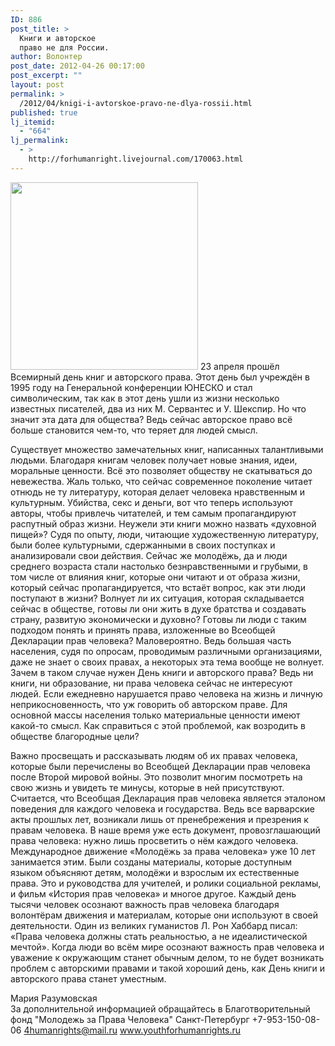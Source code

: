 ```yaml
---
ID: 886
post_title: >
  Книги и авторское
  право не для России.
author: Волонтер
post_date: 2012-04-26 00:17:00
post_excerpt: ""
layout: post
permalink: >
  /2012/04/knigi-i-avtorskoe-pravo-ne-dlya-rossii.html
published: true
lj_itemid:
  - "664"
lj_permalink:
  - >
    http://forhumanright.livejournal.com/170063.html
---
```

<a href="http://pics.livejournal.com/forhumanright/pic/0000xb7h/"><img src="http://pics.livejournal.com/forhumanright/pic/0000xb7h" width="300" height="300" border='0'/></a> 23 апреля прошёл Всемирный день книг и авторского права. Этот день был учреждён в 1995 году на Генеральной конференции ЮНЕСКО и стал символическим, так как в этот день ушли из жизни несколько известных писателей, два из них М. Сервантес и У. Шекспир. Но что значит эта дата для общества? Ведь сейчас авторское право всё больше становится чем-то, что теряет для людей смысл. 

Существует множество замечательных книг, написанных талантливыми людьми. Благодаря книгам человек получает новые знания, идеи, моральные ценности. Всё  это позволяет обществу не скатываться до невежества. Жаль только, что сейчас современное поколение читает отнюдь не ту литературу, которая делает человека нравственным и культурным. Убийства, секс и деньги, вот что теперь используют авторы, чтобы привлечь читателей, и тем самым пропагандируют распутный образ жизни. Неужели эти книги можно назвать «духовной пищей»? 
Судя по опыту, люди, читающие художественную литературу, были более культурными, сдержанными в своих поступках и анализировали свои действия. Сейчас же молодёжь, да и люди среднего возраста стали настолько безнравственными и грубыми, в том числе от влияния книг, которые они читают и от образа жизни, который сейчас пропагандируется, что встаёт вопрос, как эти люди поступают в жизни? Волнует ли их ситуация, которая складывается сейчас в обществе, готовы ли они жить в духе братства и создавать страну, развитую экономически и духовно? Готовы ли люди с таким подходом понять и принять права, изложенные во Всеобщей Декларации прав человека? Маловероятно. Ведь большая часть населения, судя по опросам, проводимым различными организациями, даже не знает о своих правах, а некоторых эта тема вообще не волнует. Зачем в таком случае нужен День книги и авторского права? Ведь ни книги, ни образование, ни права человека сейчас не интересуют людей. Если ежедневно нарушается право человека на жизнь и личную неприкосновенность, что уж говорить об авторском праве. Для основной массы населения только материальные ценности имеют какой-то смысл. Как справиться с этой проблемой, как возродить в обществе благородные цели?

  Важно просвещать и рассказывать людям об их правах человека, которые были перечислены во Всеобщей Декларации прав человека после Второй мировой войны. Это позволит многим посмотреть на свою жизнь и увидеть те минусы, которые в ней присутствуют. Считается, что Всеобщая Декларация прав человека является эталоном поведения для каждого человека и государства. Ведь все варварские акты прошлых лет, возникали лишь от пренебрежения и презрения к правам человека. В наше время уже есть документ, провозглашающий права человека: нужно лишь просветить о нём каждого человека. 
Международное движение «Молодёжь за права человека» уже 10 лет занимается этим. Были созданы материалы, которые доступным языком объясняют детям, молодёжи и взрослым их естественные права. Это и руководства для учителей, и ролики социальной рекламы, и фильм «История прав человека» и многое другое. Каждый день тысячи человек осознают важность прав человека благодаря волонтёрам движения и материалам, которые они используют в своей деятельности. 
Один из великих гуманистов Л. Рон Хаббард писал: «Права человека должны стать реальностью, а не идеалистической мечтой». Когда люди во всём мире осознают важность прав человека и уважение к окружающим станет обычным делом, то не будет возникать проблем с авторскими правами и такой хороший день, как День книги и авторского права станет уместным. 

Мария Разумовская	
За дополнительной информацией обращайтесь в
Благотворительный фонд
"Молодежь за Права Человека" Санкт-Петербург 
+7-953-150-08-06 
4humanrights@mail.ru
www.youthforhumanrights.ru